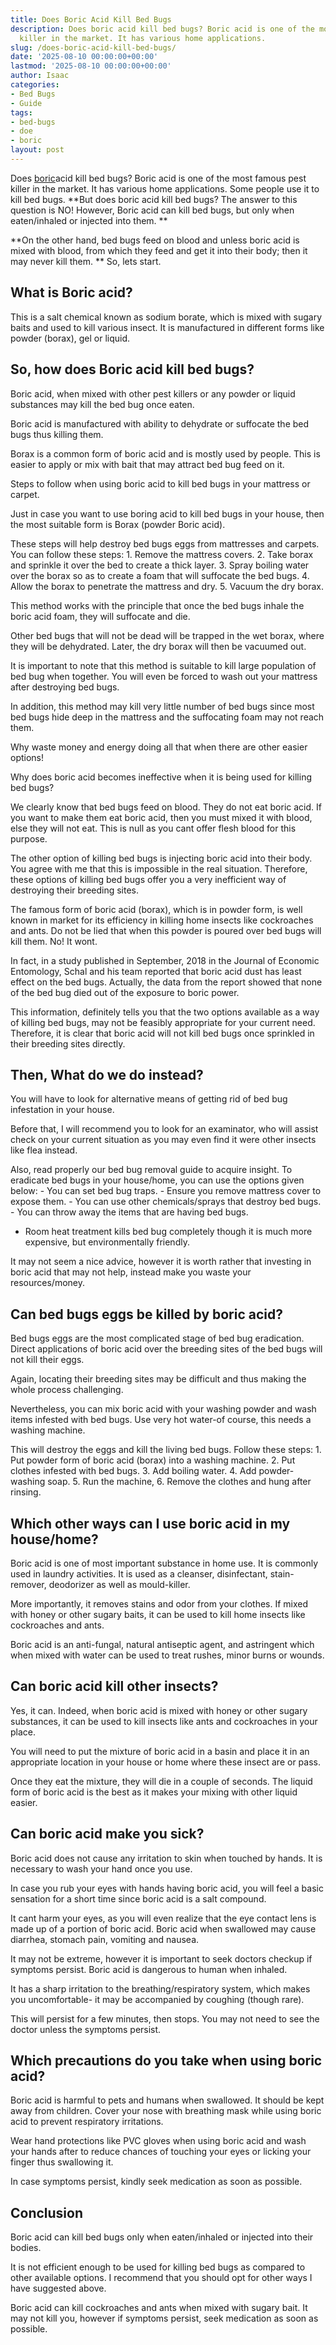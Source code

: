 ```yaml
---
title: Does Boric Acid Kill Bed Bugs
description: Does boric acid kill bed bugs? Boric acid is one of the most famous pest
  killer in the market. It has various home applications.
slug: /does-boric-acid-kill-bed-bugs/
date: '2025-08-10 00:00:00+00:00'
lastmod: '2025-08-10 00:00:00+00:00'
author: Isaac
categories:
- Bed Bugs
- Guide
tags:
- bed-bugs
- doe
- boric
layout: post
---
```

Does [boric](https://pestpolicy.com/does-boric-acid-kill-roaches/)acid kill bed bugs? Boric acid is one of the most famous pest killer in the market. It has various home applications. Some people use it to kill bed bugs. **But does boric acid kill bed bugs? The answer to this question is NO! However, Boric acid can kill bed bugs, but only when eaten/inhaled or injected into them. **

**On the other hand, bed bugs feed on blood and unless boric acid is mixed with blood, from which they feed and get it into their body; then it may never kill them. ** So, lets start.

##  What is Boric acid?

This is a salt chemical known as sodium borate, which is mixed with sugary baits and used to kill various insect. It is manufactured in different forms like powder (borax), gel or liquid.

##  So, how does Boric acid kill bed bugs?

Boric acid, when mixed with other pest killers or any powder or liquid substances may kill the bed bug once eaten.

Boric acid is manufactured with ability to dehydrate or suffocate the bed bugs thus killing them.

Borax is a common form of boric acid and is mostly used by people. This is easier to apply or mix with bait that may attract bed bug feed on it.

Steps to follow when using boric acid to kill bed bugs in your mattress or carpet.

Just in case you want to use boring acid to kill bed bugs in your house, then the most suitable form is Borax (powder Boric acid).

These steps will help destroy bed bugs eggs from mattresses and carpets. You can follow these steps: 1. Remove the mattress covers. 2. Take borax and sprinkle it over the bed to create a thick layer. 3. Spray boiling water over the borax so as to create a foam that will suffocate the bed bugs. 4. Allow the borax to penetrate the mattress and dry. 5. Vacuum the dry borax.

This method works with the principle that once the bed bugs inhale the boric acid foam, they will suffocate and die.

Other bed bugs that will not be dead will be trapped in the wet borax, where they will be dehydrated. Later, the dry borax will then be vacuumed out.

It is important to note that this method is suitable to kill large population of bed bug when together. You will even be forced to wash out your mattress after destroying bed bugs.

In addition, this method may kill very little number of bed bugs since most bed bugs hide deep in the mattress and the suffocating foam may not reach them.

Why waste money and energy doing all that when there are other easier options!

Why does boric acid becomes ineffective when it is being used for killing bed bugs?

We clearly know that bed bugs feed on blood. They do not eat boric acid. If you want to make them eat boric acid, then you must mixed it with blood, else they will not eat. This is null as you cant offer flesh blood for this purpose.

The other option of killing bed bugs is injecting boric acid into their body. You agree with me that this is impossible in the real situation. Therefore, these options of killing bed bugs offer you a very inefficient way of destroying their breeding sites.

The famous form of boric acid (borax), which is in powder form, is well known in market for its efficiency in killing home insects like cockroaches and ants. Do not be lied that when this powder is poured over bed bugs will kill them. No! It wont.

In fact, in a study published in September, 2018 in the Journal of Economic Entomology, Schal and his team reported that boric acid dust has least effect on the bed bugs. Actually, the data from the report showed that none of the bed bug died out of the exposure to boric power.

This information, definitely tells you that the two options available as a way of killing bed bugs, may not be feasibly appropriate for your current need. Therefore, it is clear that boric acid will not kill bed bugs once sprinkled in their breeding sites directly.

##  Then, What do we do instead?

You will have to look for alternative means of getting rid of bed bug infestation in your house.

Before that, I will recommend you to look for an examinator, who will assist check on your current situation as you may even find it were other insects like flea instead.

Also, read properly our bed bug removal guide to acquire insight. To eradicate bed bugs in your house/home, you can use the options given below: - You can set bed bug traps. - Ensure you remove mattress cover to expose them. - You can use other chemicals/sprays that destroy bed bugs. - You can throw away the items that are having bed bugs.

- Room heat treatment kills bed bug completely though it is much more expensive, but environmentally friendly.

It may not seem a nice advice, however it is worth rather that investing in boric acid that may not help, instead make you waste your resources/money.

##  Can bed bugs eggs be killed by boric acid?

Bed bugs eggs are the most complicated stage of bed bug eradication. Direct applications of boric acid over the breeding sites of the bed bugs will not kill their eggs.

Again, locating their breeding sites may be difficult and thus making the whole process challenging.

Nevertheless, you can mix boric acid with your washing powder and wash items infested with bed bugs. Use very hot water-of course, this needs a washing machine.

This will destroy the eggs and kill the living bed bugs. Follow these steps: 1. Put powder form of boric acid (borax) into a washing machine. 2. Put clothes infested with bed bugs. 3. Add boiling water. 4. Add powder-washing soap. 5. Run the machine, 6. Remove the clothes and hung after rinsing.

##  Which other ways can I use boric acid in my house/home?

Boric acid is one of most important substance in home use. It is commonly used in laundry activities. It is used as a cleanser, disinfectant, stain-remover, deodorizer as well as mould-killer.

More importantly, it removes stains and odor from your clothes. If mixed with honey or other sugary baits, it can be used to kill home insects like cockroaches and ants.

Boric acid is an anti-fungal, natural antiseptic agent, and astringent which when mixed with water can be used to treat rushes, minor burns or wounds.

##  Can boric acid kill other insects?

Yes, it can. Indeed, when boric acid is mixed with honey or other sugary substances, it can be used to kill insects like ants and cockroaches in your place.

You will need to put the mixture of boric acid in a basin and place it in an appropriate location in your house or home where these insect are or pass.

Once they eat the mixture, they will die in a couple of seconds. The liquid form of boric acid is the best as it makes your mixing with other liquid easier.

##  Can boric acid make you sick?

Boric acid does not cause any irritation to skin when touched by hands. It is necessary to wash your hand once you use.

In case you rub your eyes with hands having boric acid, you will feel a basic sensation for a short time since boric acid is a salt compound.

It cant harm your eyes, as you will even realize that the eye contact lens is made up of a portion of boric acid. Boric acid when swallowed may cause diarrhea, stomach pain, vomiting and nausea.

It may not be extreme, however it is important to seek doctors checkup if symptoms persist. Boric acid is dangerous to human when inhaled.

It has a sharp irritation to the breathing/respiratory system, which makes you uncomfortable- it may be accompanied by coughing (though rare).

This will persist for a few minutes, then stops. You may not need to see the doctor unless the symptoms persist.

##  Which precautions do you take when using boric acid?

Boric acid is harmful to pets and humans when swallowed. It should be kept away from children. Cover your nose with breathing mask while using boric acid to prevent respiratory irritations.

Wear hand protections like PVC gloves when using boric acid and wash your hands after to reduce chances of touching your eyes or licking your finger thus swallowing it.

In case symptoms persist, kindly seek medication as soon as possible.

##  Conclusion

Boric acid can kill bed bugs only when eaten/inhaled or injected into their bodies.

It is not efficient enough to be used for killing bed bugs as compared to other available options. I recommend that you should opt for other ways I have suggested above.

Boric acid can kill cockroaches and ants when mixed with sugary bait. It may not kill you, however if symptoms persist, seek medication as soon as possible.